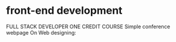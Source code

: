 # front-end development
 FULL  STACK DEVELOPER
 ONE CREDIT COURSE
 Simple conference webpage On Web designing:
 
